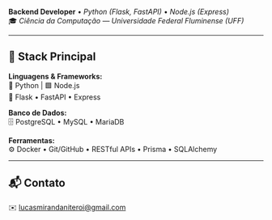 **Backend Developer** • *Python (Flask, FastAPI)* • *Node.js (Express)*  
🎓 *Ciência da Computação — Universidade Federal Fluminense (UFF)*  

---

## 🧩 Stack Principal  
**Linguagens & Frameworks:**  
🐍 Python | 🟩 Node.js  
🔹 Flask • FastAPI • Express  

**Banco de Dados:**  
🗄️ PostgreSQL • MySQL • MariaDB  

**Ferramentas:**  
⚙️ Docker • Git/GitHub • RESTful APIs • Prisma • SQLAlchemy  

---

## 📬 Contato  
✉️ [lucasmirandaniteroi@gmail.com](mailto:lucasmirandaniteroi@gmail.com)  
